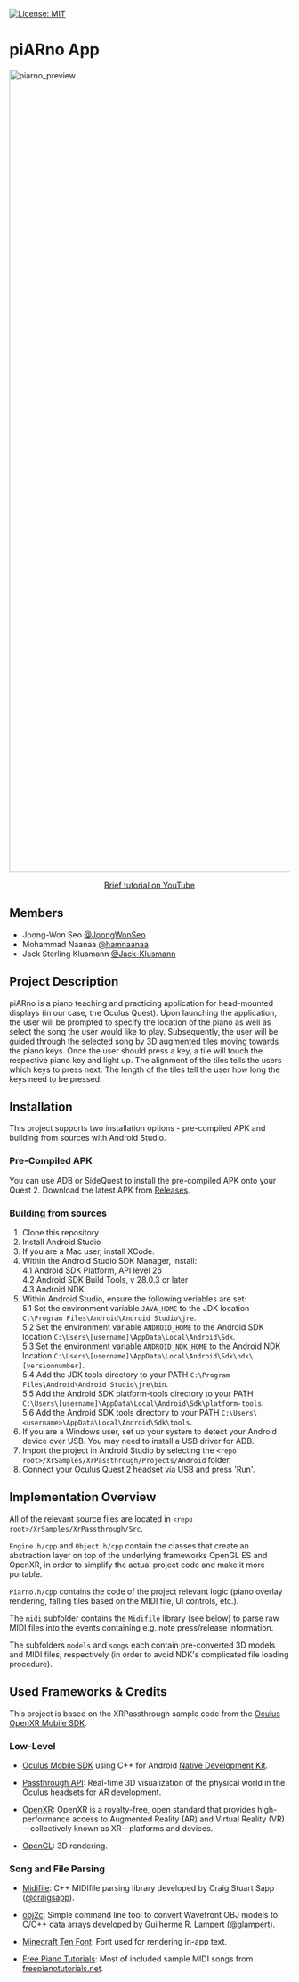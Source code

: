 [![License: MIT](https://img.shields.io/badge/License-MIT-yellow.svg)](https://opensource.org/licenses/MIT)

# piARno App

<img width="1440" alt="piarno_preview" src="https://user-images.githubusercontent.com/42655977/182244584-43fc21e7-9b44-4267-b3a5-4d726119fdf0.png">

<p align="center">
  <a href="https://youtu.be/0_xlNFG5BpI">Brief tutorial on YouTube</a>
</p>


## Members
- Joong-Won Seo [@JoongWonSeo](https://github.com/JoongWonSeo)
- Mohammad Naanaa [@hamnaanaa](https://github.com/hamnaanaa)
- Jack Sterling Klusmann [@Jack-Klusmann](https://github.com/Jack-Klusmann)


## Project Description
piARno is a piano teaching and practicing application for head-mounted displays (in our case, the Oculus Quest).
Upon launching the application, the user will be prompted to specify the location of the piano as well as select the song the user would like to play. 
Subsequently, the user will be guided through the selected song by 3D augmented tiles moving towards the piano keys.
Once the user should press a key, a tile will touch the respective piano key and light up. The alignment of the tiles tells the users which keys to press next. The length of the tiles tell the user how long the keys need to be pressed.


## Installation

This project supports two installation options - pre-compiled APK and building from sources with Android Studio.


### Pre-Compiled APK

You can use ADB or SideQuest to install the pre-compiled APK onto your Quest 2. Download the latest APK from [Releases](https://github.com/piARn0/piARnoApp/releases).


### Building from sources

1. Clone this repository  
2. Install Android Studio  
3. If you are a Mac user, install XCode.  
4. Within the Android Studio SDK Manager, install:  
  4.1 Android SDK Platform, API level 26  
  4.2 Android SDK Build Tools, v 28.0.3 or later  
  4.3 Android NDK  
5. Within Android Studio, ensure the following veriables are set:   
  5.1 Set the environment variable `JAVA_HOME` to the JDK location `C:\Program Files\Android\Android Studio\jre`.  
  5.2 Set the environment variable `ANDROID_HOME` to the Android SDK location `C:\Users\[username]\AppData\Local\Android\Sdk`.  
  5.3 Set the environment variable `ANDROID_NDK_HOME` to the Android NDK location `C:\Users\[username]\AppData\Local\Android\Sdk\ndk\[versionnumber]`.  
  5.4 Add the JDK tools directory to your PATH `C:\Program Files\Android\Android Studio\jre\bin`.  
  5.5 Add the Android SDK platform-tools directory to your PATH `C:\Users\[username]\AppData\Local\Android\Sdk\platform-tools`.  
  5.6 Add the Android SDK tools directory to your PATH `C:\Users\<username>\AppData\Local\Android\Sdk\tools`.  
6. If you are a Windows user, set up your system to detect your Android device over USB. You may need to install a USB driver for ADB.  
7. Import the project in Android Studio by selecting the `<repo root>/XrSamples/XrPassthrough/Projects/Android` folder.
8. Connect your Oculus Quest 2 headset via USB and press 'Run'.


## Implementation Overview

All of the relevant source files are located in `<repo root>/XrSamples/XrPassthrough/Src`.

`Engine.h/cpp` and `Object.h/cpp` contain the classes that create an abstraction layer on top of the underlying frameworks OpenGL ES and OpenXR, in order to simplify the actual project code and make it more portable.

`Piarno.h/cpp` contains the code of the project relevant logic (piano overlay rendering, falling tiles based on the MIDI file, UI controls, etc.).

The `midi` subfolder contains the `Midifile` library (see below) to parse raw MIDI files into the events containing e.g. note press/release information.

The subfolders `models` and `songs` each contain pre-converted 3D models and MIDI files, respectively (in order to avoid NDK's complicated file loading procedure).



## Used Frameworks & Credits

This project is based on the XRPassthrough sample code from the [Oculus OpenXR Mobile SDK](https://developer.oculus.com/downloads/package/oculus-openxr-mobile-sdk).

### Low-Level

- [Oculus Mobile SDK](https://developer.oculus.com/downloads/package/oculus-mobile-sdk/) using C++ for Android [Native Development Kit](https://developer.android.com/ndk).

- [Passthrough API](https://developer.oculus.com/documentation/unity/unity-passthrough/): Real-time 3D visualization of the physical world in the Oculus headsets for AR development.

- [OpenXR](https://www.khronos.org/openxr/): OpenXR is a royalty-free, open standard that provides high-performance access to Augmented Reality (AR) and Virtual Reality (VR)—collectively known as XR—platforms and devices.
  
- [OpenGL](https://www.opengl.org): 3D rendering.

### Song and File Parsing

- [Midifile](https://github.com/craigsapp/midifile): C++ MIDIfile parsing library developed by Craig Stuart Sapp ([@craigsapp](https://github.com/craigsapp/midifile)).

- [obj2c](https://github.com/glampert/obj2c): Simple command line tool to convert Wavefront OBJ models to C/C++ data arrays developed by Guilherme R. Lampert ([@glampert](https://github.com/glampert)).

- [Minecraft Ten Font](https://www.fontspace.com/minecraft-ten-font-f40317): Font used for rendering in-app text.

- [Free Piano Tutorials](https://www.freepianotutorials.net/): Most of included sample MIDI songs from [freepianotutorials.net](https://www.freepianotutorials.net/).
